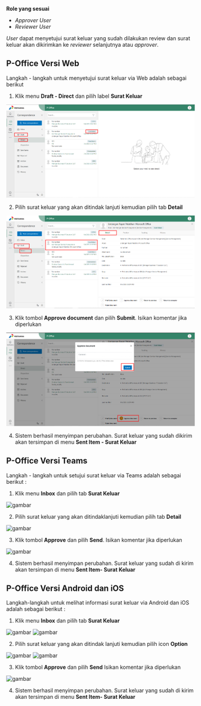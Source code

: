 **Role yang sesuai**

- *Approver User*
- *Reviewer User*

*User* dapat menyetujui surat keluar yang sudah dilakukan review dan surat keluar akan dikirimkan ke *reviewer* selanjutnya atau *approver*. 

## **P-Office Versi Web**

Langkah - langkah untuk menyetujui surat keluar via Web adalah sebagai berikut

1. Klik menu **Draft - Direct** dan pilih label **Surat Keluar**

![gambar](SuratKeluar/SK_Web/02SK35.png)

2. Pilih surat keluar yang akan ditindak lanjuti kemudian pilih tab **Detail**

![gambar](SuratKeluar/SK_Web/02SK36.png)

3. Klik tombol **Approve document** dan pilih **Submit**. Isikan komentar jika diperlukan

![gambar](SuratKeluar/SK_Web/02SK37.png)

4. Sistem berhasil menyimpan perubahan. Surat keluar yang sudah dikirim akan tersimpan di menu **Sent Item - Surat Keluar**

## **P-Office Versi Teams**

Langkah - langkah untuk setujui surat keluar via Teams adalah sebagai berikut :

1. Klik menu **Inbox** dan pilih tab **Surat Keluar**
 
![gambar](SuratKeluar/SK_Teams/SK37.png)

2. Pilih surat keluar yang akan ditindaklanjuti kemudian pilih tab **Detail**
 
![gambar](SuratKeluar/SK_Teams/SK38.png)

3. Klik tombol **Approve** dan pilih **Send**. Isikan komentar jika diperlukan
 
![gambar](SuratKeluar/SK_Teams/SK39.png)

4. Sistem berhasil menyimpan perubahan. Surat keluar yang sudah di kirim akan tersimpan di menu **Sent Item- Surat Keluar**

## **P-Office Versi Android dan iOS**

Langkah-langkah untuk melihat informasi surat keluar via Android dan iOS adalah sebagai berikut :

1. Klik menu **Inbox** dan pilih tab **Surat Keluar**

![gambar](SuratKeluar/SK_Android/SetujuSK/A01.jpg) ![gambar](SuratKeluar/SK_Android/SetujuSK/A02.jpg)

2. Pilih surat keluar yang akan ditindak lanjuti kemudian pilih icon **Option**

![gambar](SuratKeluar/SK_Android/SetujuSK/A03.jpg) ![gambar](SuratKeluar/SK_Android/SetujuSK/A04.jpg)

3. Klik tombol **Approve** dan pilih **Send** Isikan komentar jika diperlukan

![gambar](SuratKeluar/SK_Android/SetujuSK/A05.jpg)

4. Sistem berhasil menyimpan perubahan. Surat keluar yang sudah di kirim akan tersimpan di menu **Sent Item- Surat Keluar**

